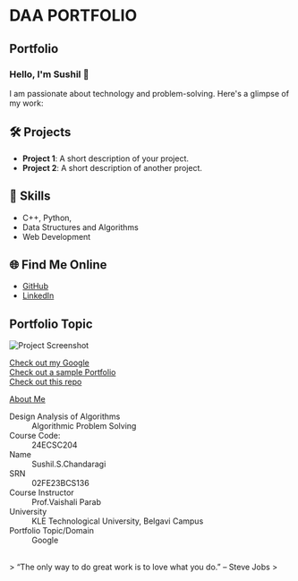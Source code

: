 # DAA PORTFOLIO
## Portfolio

### Hello, I'm Sushil 👋

I am passionate about technology and problem-solving. Here's a glimpse of my work:

## 🛠️ Projects
- **Project 1**: A short description of your project.
- **Project 2**: A short description of another project.

## 🚀 Skills
- C++, Python, 
- Data Structures and Algorithms
- Web Development 

## 🌐 Find Me Online
- [GitHub](https://github.com/SUSHeka)
- [LinkedIn](https://www.linkedin.com/in/sushil-c-316083281/)

## Portfolio Topic

![Project Screenshot](assets/image.jpg)

[Check out my Google](https://www.google.com/)<br>
[Check out a sample Portfolio](https://jiyapalrecha35.github.io/Google.github.io/)<br>
[Check out this repo](https://github.com/hiteshchoudhary/apihub)<br>


[About Me](about.md)

<dl>
<dt>Design Analysis of Algorithms</dt>
<dd>Algorithmic Problem Solving</dd>
<dt>Course Code:</dt>
<dd>24ECSC204</dd>
<dt>Name</dt>
<dd>Sushil.S.Chandaragi</dd>
<dt>SRN</dt>
<dd>02FE23BCS136</dd>
<dt>Course Instructor</dt>
<dd>Prof.Vaishali Parab</dd>
<dt>University</dt>
<dd>KLE Technological University, Belgavi Campus</dd>
<dt>Portfolio Topic/Domain</dt>
<dd>Google</dd>
</dl>

<br> 
> “The only way to do great work is to love what you do.” – Steve Jobs
>
